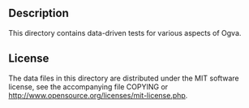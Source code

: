 Description
------------

This directory contains data-driven tests for various aspects of Ogva.

License
--------

The data files in this directory are distributed under the MIT software
license, see the accompanying file COPYING or
http://www.opensource.org/licenses/mit-license.php.

